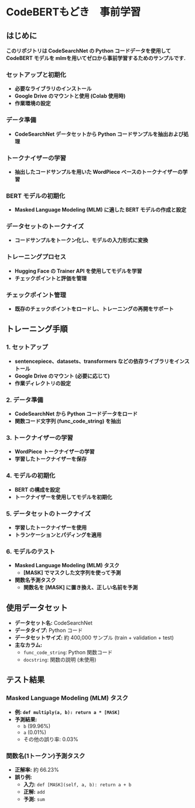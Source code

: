 # **CodeBERTもどき　事前学習**

## **はじめに**

**このリポジトリは CodeSearchNet の Python コードデータを使用して CodeBERT モデルを mlmを用いてゼロから事前学習するためのサンプルです.**

### **セットアップと初期化**

- **必要なライブラリのインストール**
- **Google Drive のマウントと使用 (Colab 使用時)**
- **作業環境の設定**

### **データ準備**

- **CodeSearchNet データセットから Python コードサンプルを抽出および処理**

### **トークナイザーの学習**

- **抽出したコードサンプルを用いた WordPiece ベースのトークナイザーの学習**

### **BERT モデルの初期化**

- **Masked Language Modeling (MLM) に適した BERT モデルの作成と設定**

### **データセットのトークナイズ**

- **コードサンプルをトークン化し、モデルの入力形式に変換**

### **トレーニングプロセス**

- **Hugging Face の Trainer API を使用してモデルを学習**
- **チェックポイントと評価を管理**

### **チェックポイント管理**

- **既存のチェックポイントをロードし、トレーニングの再開をサポート**

## **トレーニング手順**

### **1. セットアップ**

- **sentencepiece、datasets、transformers などの依存ライブラリをインストール**
- **Google Drive のマウント (必要に応じて)**
- **作業ディレクトリの設定**

### **2. データ準備**

- **CodeSearchNet から Python コードデータをロード**
- **関数コード文字列 (func_code_string) を抽出**

### **3. トークナイザーの学習**

- **WordPiece トークナイザーの学習**
- **学習したトークナイザーを保存**

### **4. モデルの初期化**

- **BERT の構成を設定**
- **トークナイザーを使用してモデルを初期化**

### **5. データセットのトークナイズ**

- **学習したトークナイザーを使用**
- **トランケーションとパディングを適用**

### **6. モデルのテスト**

- **Masked Language Modeling (MLM) タスク**
  - **[MASK] でマスクした文字列を使って予測**
- **関数名予測タスク**
  - **関数名を [MASK] に置き換え、正しい名前を予測**

## **使用データセット**

- **データセット名:** CodeSearchNet
- **データタイプ:** Python コード
- **データセットサイズ:** 約 400,000 サンプル (train + validation + test)
- **主なカラム:**
  - `func_code_string`: Python 関数コード
  - `docstring`: 関数の説明 (未使用)

## **テスト結果**

### **Masked Language Modeling (MLM) タスク**

- **例: `def multiply(a, b): return a * [MASK]`**
- **予測結果:**
  - `b` (99.96%)
  - `a` (0.01%)
  - その他の誤り率: 0.03%

### **関数名(1トークン)予測タスク**

- **正解率:** 約 66.23%
- **誤り例:**
  - **入力:** `def [MASK](self, a, b): return a + b`
  - **正解:** `add`
  - **予測:** `sum`


